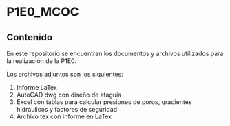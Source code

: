 # P1E0_MCOC

## Contenido
En este repositorio se encuentran los documentos y archivos utilizados para la realización de la P1E0.

Los archivos adjuntos son los siquientes:
1. Informe LaTex
2. AutoCAD dwg con diseño de ataguía
3. Excel con tablas para calcular presiones de poros, gradientes hidráulicos y factores de seguridad
4. Archivo tex con informe en LaTex
